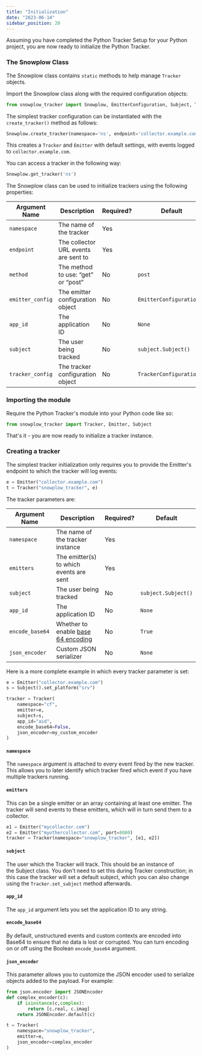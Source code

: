```yaml
---
title: "Initialization"
date: "2023-06-14"
sidebar_position: 20
---
```


Assuming you have completed the Python Tracker Setup for your Python project, you are now ready to initialize the Python Tracker.

### The Snowplow Class
The Snowplow class contains `static` methods to help manage `Tracker` objects. 

Import the Snowplow class along with the required configuration objects:

```python
from snowplow_tracker import Snowplow, EmitterConfiguration, Subject, TrackerConfiguration
```

The simplest tracker configuration can be instantiated with the `create_tracker()` method as follows:

```python
Snowplow.create_tracker(namespace='ns', endpoint='collector.example.com')
```

This creates a `Tracker` and `Emitter` with default settings, with events logged to `collector.example.com`.

You can access a tracker in the following way:

```python
Snowplow.get_tracker('ns')
```

The Snowplow class can be used to initialize trackers using the following properties:

| **Argument Name** | **Description** | **Required?** | **Default** |
| --- | --- | --- | --- |
| `namespace` | The name of the tracker  | Yes |  |
| `endpoint` | The collector URL events are sent to  | Yes |  |
| `method` | The method to use: “get” or “post” | No | `post` |
| `emitter_config` | The emitter configuration object | No | `EmitterConfiguration()` |
| `app_id` | The application ID | No | `None` |
| `subject` | The user being tracked | No | `subject.Subject()` |
| `tracker_config` | The tracker configuration object | No | `TrackerConfiguration()` |


### Importing the module

Require the Python Tracker's module into your Python code like so:

```python
from snowplow_tracker import Tracker, Emitter, Subject
```

That's it - you are now ready to initialize a tracker instance.

### Creating a tracker

The simplest tracker initialization only requires you to provide the Emitter's endpoint to which the tracker will log events:

```python
e = Emitter("collector.example.com")
t = Tracker("snowplow_tracker", e)
```

The tracker parameters are:

| **Argument Name** | **Description** | **Required?** | **Default** |
| --- | --- | --- | --- |
| `namespace` | The name of the tracker instance | Yes |  |
| `emitters` | The emitter(s) to which events are sent | Yes |  |
| `subject` | The user being tracked | No | `subject.Subject()` |
| `app_id` | The application ID | No | `None` |
| `encode_base64` | Whether to enable [base 64 encoding](https://en.wikipedia.org/wiki/Base64) | No | `True` |
| `json_encoder` | Custom JSON serializer | No | `None` |

Here is a more complete example in which every tracker parameter is set:

```python
e = Emitter("collector.example.com")
s = Subject().set_platform("srv")

tracker = Tracker( 
    namespace="cf", 
    emitter=e, 
    subject=s, 
    app_id="aid", 
    encode_base64=False,
    json_encoder=my_custom_encoder
)
```

#### `namespace`

The `namespace` argument is attached to every event fired by the new tracker. This allows you to later identify which tracker fired which event if you have multiple trackers running.

#### `emitters`

This can be a single emitter or an array containing at least one emitter. The tracker will send events to these emitters, which will in turn send them to a collector.

```python
e1 = Emitter("mycollector.com")
e2 = Emitter("myothercollector.com", port=8080)
tracker = Tracker(namespace="snowplow_tracker", [e1, e2])
```

#### `subject`

The user which the Tracker will track. This should be an instance of the Subject class. You don't need to set this during Tracker construction; in this case the tracker will set a default subject, which you can also change using the `Tracker.set_subject` method afterwards.

#### `app_id`

The `app_id` argument lets you set the application ID to any string.

#### `encode_base64`

By default, unstructured events and custom contexts are encoded into Base64 to ensure that no data is lost or corrupted. You can turn encoding on or off using the Boolean `encode_base64` argument.

#### `json_encoder` 

This parameter allows you to customize the JSON encoder used to serialize objects added to the payload. For example:

```python
from json.encoder import JSONEncoder
def complex_encoder(c):
    if isinstance(c,complex):
        return [c.real, c.imag]
    return JSONEncoder.default(c)

t = Tracker(
    namespace="snowplow_tracker", 
    emitter=e, 
    json_encoder=complex_encoder
)
```
